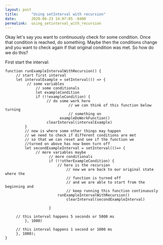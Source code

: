 ```yaml
---
layout: post
title:      "Using setInterval with recursion"
date:       2020-06-23 14:07:05 -0400
permalink:  using_setinterval_with_recursion
---
```



Okay let's say you want to continuously check for some condition. Once that condition is reached, do something. Maybe then the conditions change and you want to check again if that original condition was met. So how do we do this?

First start the interval:

```
function runExampleIntervalWithRecursion() {
     // start first interval
     let intervalExample = setInterval(() => {
          // some variables
		      // some conditionals
		      let exampleCondition
		      if (!!exampleCondition) {
		           // do some work here
							 // we can think of this function below turning 
							 // something on
					     exampleDoWorkFunction()
		           clearInterval(intervalExample)
		 }
		 // now is where some other things may happen
		 // we need to check if different conditions are met
		 // so that we can reset and see if the function we 
		 //turned on above has now been turn off
		 let secondExampleInterval = setInterval(()=> {
		      // more variables maybe
					// more conditionals
					if (!!otherExampleCondition) {
					    // here is the recursion
							// now we are back to our original state where the 
							// function is turned off
							// and we are able to start from the beginning and 
							// keep running this function continuously
					    runExampleIntervalWithRecursion()
							clearInterval(secondExampleInterval)

					}
		 
     // this interval happens 5 seconds or 5000 ms		 
		 }, 1000)
		 
     // this interval happens 1 second or 1000 ms
     }, 1000);
}
```
